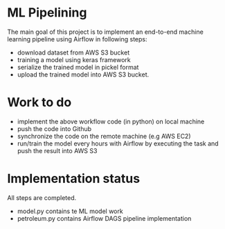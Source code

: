 # ML Pipelining

The main goal of this project is to implement an end-to-end machine learning pipeline using Airflow in following steps:
* download dataset from AWS S3 bucket
* training a model using keras framework
* serialize the trained model in pickel format
* upload the trained model into AWS S3 bucket.

# Work to do
* implement the above workflow code (in python) on local machine
* push the code into Github
* synchronize the code on the remote machine (e.g AWS EC2)
* run/train the model every hours with Airflow by executing the task and push the result into AWS S3

# Implementation status
All steps are completed.
* model.py contains te ML model work
* petroleum.py contains Airflow DAGS pipeline implementation
